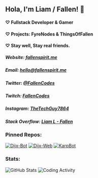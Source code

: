## Hola, I'm Liam / Fallen! 👋

#### ♡ Fullstack Developer & Gamer
#### ♡ Projects: FyreNodes & ThingsOfFallen
#### ♡ Stay well, Stay real friends.

##### Website: [fallenspirit.me](https://fallenspirit.me)
##### Email: hello@fallenspirit.me
##### Twitter: [@FallenCodes](https://twitter.com/FallenCodes)
##### Twitch: [FallenCodes](https://twitch.tv/fallencodes)
##### Instagram: [TheTechGuy7864](https://instagram.com/thetechguy7864)
##### Stack Overflow: [Liam L - Fallen](https://stackoverflow.com/users/15903401/liam-l-fallen?tab=profile)

### Pinned Repos:
[![Dijx-Bot](https://github-readme-stats.vercel.app/api/pin/?username=ThingsOfFallen&repo=Dijx-Bot&theme=midnight-purple&hide_border=true&locale=en)](https://github.com/ThingsOfFallen/Dijx-Bot) [![Dijx-Web](https://github-readme-stats.vercel.app/api/pin/?username=ThingsOfFallen&repo=Dijx-Web&theme=midnight-purple&hide_border=true&locale=en)](https://github.com/ThingsOfFallen/Dijx-Web) [![KarpBot](https://github-readme-stats.vercel.app/api/pin/?username=ThingsOfFallen&repo=KarpBot&theme=midnight-purple&hide_border=true&locale=en)](https://github.com/ThingsOfFallen/KarpBot)

### Stats:
![GitHub Stats](https://github-readme-stats.vercel.app/api?username=TheFallenSpirit&count_private=true&show_icons=true&hide=issues&theme=midnight-purple&hide_border=true&locale=en)
![Coding Activity](https://wakatime.com/share/@Fallen/73870996-9158-4152-a609-7ddb5ecb620e.svg)
